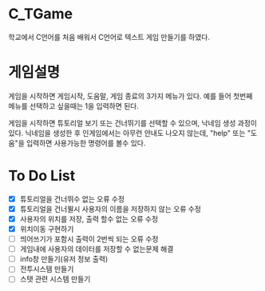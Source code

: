 # C_TGame
학교에서 C언어를 처음 배워서 C언어로 텍스트 게임 만들기를 하였다.

# 게임설명
게임을 시작하면 게임시작, 도움말, 게임 종료의 3가지 메뉴가 있다.
예를 들어 첫번째 메뉴를 선택하고 싶을때는 1을 입력하면 된다.

게임을 시작하면 튜토리얼 보기 또는 건너뛰기를 선택할 수 있으며, 낙네임 생성 과정이 있다.
닉네임을 생성한 후 인게임에서는 아무런 안내도 나오지 않는데, "help" 또는 "도움"을 입력하면 사용가능한 명령어를 볼수 있다.

# To Do List
 - [X] 튜토리얼을 건너뛰수 없는 오류 수정
 - [X] 튜토리얼을 건너뛸시 사용자의 이름을 저장하지 않는 오류 수정
 - [X] 사용자의 위치를 저장, 출력 할수 없는 오류 수정
 - [X] 위치이동 구현하기
 - [ ] 띄어쓰기가 포함시 출력이 2번씩 되는 오류 수정
 - [ ] 게임내에 사용자의 데이터를 저장할 수 없는문제 해결
 - [ ] info창 만들기(유저 정보 출력)
 - [ ] 전투시스템 만들기
 - [ ] 스탯 관련 시스템 만들기